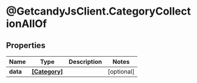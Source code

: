 # @GetcandyJsClient.CategoryCollectionAllOf

## Properties

Name | Type | Description | Notes
------------ | ------------- | ------------- | -------------
**data** | [**[Category]**](Category.md) |  | [optional] 


